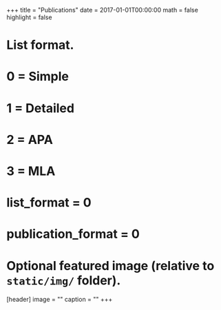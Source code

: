+++
title = "Publications"
date = 2017-01-01T00:00:00
math = false
highlight = false

# List format.
#   0 = Simple
#   1 = Detailed
#   2 = APA
#   3 = MLA
# list_format = 0
# publication_format = 0

# Optional featured image (relative to `static/img/` folder).
[header]
image = ""
caption = ""
+++
